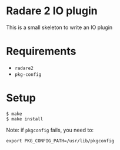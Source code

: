 # Radare 2 IO plugin

This is a small skeleton to write an IO plugin

# Requirements

- `radare2`
- `pkg-config`

# Setup

    $ make
    $ make install

Note: if `pkgconfig` fails, you need to:

    export PKG_CONFIG_PATH=/usr/lib/pkgconfig
